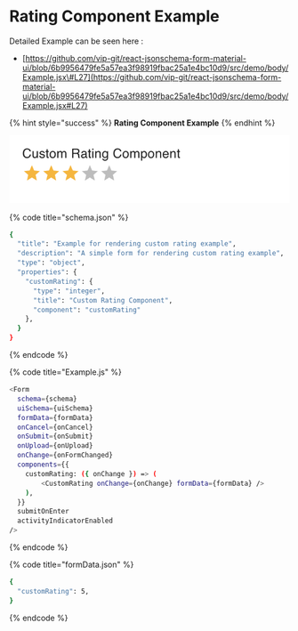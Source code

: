 # Rating Component Example

Detailed Example can be seen here :  
- [https://github.com/vip-git/react-jsonschema-form-material-ui/blob/6b9956479fe5a57ea3f98919fbac25a1e4bc10d9/src/demo/body/Example.jsx\#L27](https://github.com/vip-git/react-jsonschema-form-material-ui/blob/6b9956479fe5a57ea3f98919fbac25a1e4bc10d9/src/demo/body/Example.jsx#L27)

{% hint style="success" %}
**Rating Component Example**
{% endhint %}

![Custom Rating Component](../../.gitbook/assets/image%20%2813%29.png)

{% code title="schema.json" %}
```bash
{
  "title": "Example for rendering custom rating example",
  "description": "A simple form for rendering custom rating example",
  "type": "object",
  "properties": {
    "customRating": {
      "type": "integer",
      "title": "Custom Rating Component",
      "component": "customRating"
    },
  }
}
```
{% endcode %}

{% code title="Example.js" %}
```bash
<Form
  schema={schema}
  uiSchema={uiSchema}
  formData={formData}
  onCancel={onCancel}
  onSubmit={onSubmit}
  onUpload={onUpload}
  onChange={onFormChanged}
  components={{
    customRating: ({ onChange }) => (
  		<CustomRating onChange={onChange} formData={formData} />
    ),
  }}
  submitOnEnter
  activityIndicatorEnabled
/>
```
{% endcode %}

{% code title="formData.json" %}
```bash
{
  "customRating": 5,
}
```
{% endcode %}

